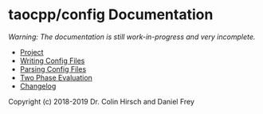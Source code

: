 # taocpp/config Documentation

*Warning: The documentation is still work-in-progress and very incomplete.*

 * [Project](https://github.com/taocpp/config)
 * [Writing Config Files](Writing-Config-Files.md)
 * [Parsing Config Files](Parsing-Config-Files.md)
 * [Two Phase Evaluation](Two-Phase-Evaluation.md)
 * [Changelog](Changelog.md)

Copyright (c) 2018-2019 Dr. Colin Hirsch and Daniel Frey
